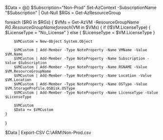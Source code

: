 $Data = @()
$Subscription="Non-Prod"
Set-AzContext -SubscriptionName "$Subscription" | Out-Null
$RGs = Get-AzResourceGroup

foreach ($RG in $RGs) {
    $VMs = Get-AzVM -ResourceGroupName $RG.ResourceGroupName
    foreach($VM in $VMs) {
        if (!$VM.LicenseType) {
            $LicenseType = "No_License"
        }
        else {
                $LicenseType = $VM.LicenseType 
        }

        $VMCustom = New-Object System.Object
        
        $VMCustom | Add-Member -Type NoteProperty -Name VMName -Value $VM.Name
        $VMCustom | Add-Member -Type NoteProperty -Name Subscription -Value $Subscription
        $VMCustom | Add-Member -Type NoteProperty -Name RGNAME -Value $VM.ResourceGroupName
        $VMCustom | Add-Member -Type NoteProperty -Name Location -Value $VM.Location
        $VMCustom | Add-Member -Type NoteProperty -Name OSType -Value $VM.StorageProfile.OSDisk.OSType
        $VMCustom | Add-Member -Type NoteProperty -Name LicenseType -Value $LicenseType

        $VMCustom
        $Data += $VMCustom
    } 
}

$Data | Export-CSV C:\ARM\Non-Prod.csv
